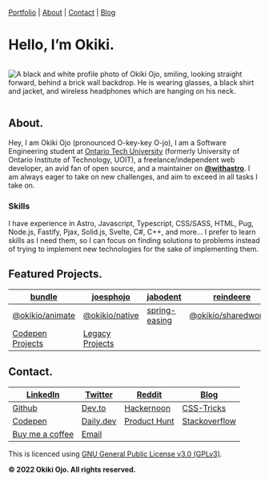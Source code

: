[Portfolio](https://okikio.dev) \| [About](#about) \| [Contact](#contact) \| [Blog](https://blog.okikio.dev)


# Hello, I’m **Okiki.**

<div style="display:flex">

![A black and white profile photo of Okiki Ojo, smiling, looking straight forward, behind a brick wall backdrop. He is wearing glasses, a black shirt and jacket, and wireless headphones which are hanging on his neck.](https://okikio.dev/images/upload/f_auto,q_auto:best,c_limit/w_400,dpr_auto/e_art:audrey/okikio/okiki-ojo.jpg)
  
 </div>


## About.

Hey, I am Okiki Ojo (pronounced O-key-key O-jo), I am a Software Engineering student at [Ontario Tech University](https://ontariotechu.ca/) (formerly University of Ontario Institute of Technology, UOIT), a freelance/independent web developer, an avid fan of open source, and a maintainer on **[@withastro](https://github.com/withastro)**. I am always eager to take on new challenges, and aim to exceed in all tasks I take on. 

### Skills

I have experience in Astro, Javascript, Typescript, CSS/SASS, HTML, Pug, Node.js, Fastify, Pjax, Solid.js, Svelte, C#, C++, and more… I prefer to learn skills as I need them, so I can focus on finding solutions to problems instead of trying to implement new technologies for the sake of implementing them.


## Featured Projects.


| [bundle](https://bundle.js.org)                      | [joesphojo](https://josephojo.com/)                                   | [jabodent](https://jabodent.com)                  | [reindeere](https://reindeere.ca)                       |
| ---------------------------------------------------- | --------------------------------------------------------------------- | ------------------------------------------------- | ------------------------------------------------------- |
| [@okikio/animate](https://native.okikio.dev/animate) | [@okikio/native](https://native.okikio.dev/native)                    | [spring-easing](https://spring-easing.okikio.dev) | [@okikio/sharedworker](https://sharedworker.okikio.dev) |
| [Codepen Projects](https://codepen.com/okikio)       | [Legacy Projects](https://www.khanacademy.org/profile/liteo/projects) |                                                   |                                                         |

  

## Contact.

| [LinkedIn](https://www.linkedin.com/in/okikio)         | [Twitter](https://twitter.com/okikio_dev) | [Reddit](https://www.reddit.com/user/okikio_dev)       | [Blog](https://blog.okikio.dev)                                              |
| ------------------------------------------------------ | ----------------------------------------- | ------------------------------------------------------ | ---------------------------------------------------------------------------- |
| [Github](https://github.com/okikio)                    | [Dev.to](https://dev.to/okikio)           | [Hackernoon](https://hackernoon.com/u/okikio)          | [CSS-Tricks](https://css-tricks.com/author/okikiojo/)                        |
| [Codepen](https://codepen.io/okikio)                   | [Daily.dev](https://app.daily.dev/okikio) | [Product Hunt](https://www.producthunt.com/@okiki_ojo) | [Stackoverflow](https://stackoverflow.com/users/12140185/okikio?tab=profile) |
| [Buy me a coffee](https://www.buymeacoffee.com/okikio) | [Email](mailto:hey@okikio.dev)            |                                                        |                                                                              |



This is licenced using [GNU General Public License v3.0 (GPLv3)](./LICENCE.md).


**© 2022 Okiki Ojo. All rights reserved.**
